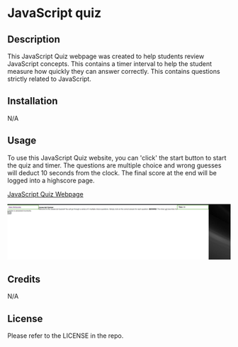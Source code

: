 # JavaScript quiz

## Description

This JavaScript Quiz webpage was created to help students review JavaScript concepts. This contains a timer interval to help the student measure how quickly they can answer correctly. This contains questions strictly related to JavaScript.

## Installation

N/A

## Usage

To use this JavaScript Quiz website, you can 'click' the start button to start the quiz and timer. The questions are multiple choice and wrong guesses will deduct 10 seconds from the clock. The final score at the end will be logged into a highscore page.


[JavaScript Quiz Webpage](https://barcar95.github.io/javascript-quiz/)

![JavaScript Quiz Webpage](assets/images/webpage-screenshot.jpg)

## Credits

N/A

## License

Please refer to the LICENSE in the repo.
